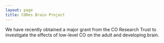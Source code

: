 ```yaml
---
layout: page
title: CORes Brain Project
---
```


We have recently obtained a major grant from the CO Research Trust to investigate the effects of low-level CO on the adult and developing brain.
